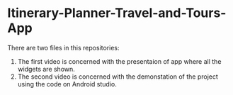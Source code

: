 # Itinerary-Planner-Travel-and-Tours-App
There are two files in this repositories:
1. The first video is concerned with the presentaion of app where all the widgets are shown.
2. The second video is concerned with the demonstation of the project using the code on Android studio.
